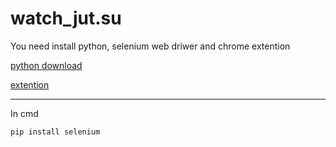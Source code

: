 # watch_jut.su

You need install python, selenium web driwer and chrome extention

[python download](https://www.python.org/downloads/) 


[extention](https://chrome.google.com/webstore/detail/jutsu-next-series/godmnckhgkgojikjpiahppfnmhgkfpjp/related?hl=en)

---
In cmd 
```cmd
pip install selenium

```
